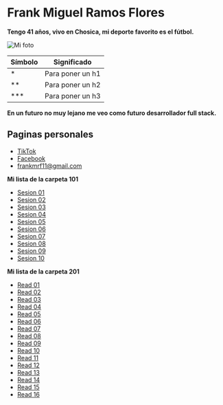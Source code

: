# Frank Miguel Ramos Flores

**Tengo 41 años, vivo en Chosica, mi deporte favorito es el fútbol.**

![Mi foto](https://encrypted-tbn0.gstatic.com/images?q=tbn:ANd9GcQBtJi8ArOXq3INTFtD300LUvzx7whoL2bMbA&s)

| Símbolo | Significado |
| ------------ | -------- |
| * | Para poner un h1 |
| ** | Para poner un h2 |
| *** | Para poner un h3 |

**En un futuro no muy lejano me veo como futuro desarrollador full stack.**

## Paginas personales

- [TikTok](https://www.tiktok.com/@frankramos5666)
- [Facebook](https://www.facebook.com/frank.ramos.9041/?locale=es_LA)
- [frankmrf11@gmail.com](mailto:frankmrf11@gmail.com)

**Mi lista de la carpeta 101**

- [Sesion 01](https://github.com/FrankMRF/reading-notes/blob/main/101/sesion01.md)
- [Sesion 02](https://github.com/FrankMRF/reading-notes/blob/main/101/sesion02.md)
- [Sesion 03](https://github.com/FrankMRF/reading-notes/blob/main/101/sesion03.md)
- [Sesion 04](https://github.com/FrankMRF/reading-notes/blob/main/101/sesion04.md)
- [Sesion 05](https://github.com/FrankMRF/reading-notes/blob/main/101/sesion05.md)
- [Sesion 06](https://github.com/FrankMRF/reading-notes/blob/main/101/sesion06.md)
- [Sesion 07](https://github.com/FrankMRF/reading-notes/blob/main/101/sesion07.md)
- [Sesion 08](https://github.com/FrankMRF/reading-notes/blob/main/101/sesion08.md)
- [Sesion 09](https://github.com/FrankMRF/reading-notes/blob/main/101/sesion09.md)
- [Sesion 10](https://github.com/FrankMRF/reading-notes/blob/main/101/sesion10.md)

**Mi lista de la carpeta 201**

- [Read 01](https://github.com/FrankMRF/reading-notes/blob/main/201/read01.md)
- [Read 02](https://github.com/FrankMRF/reading-notes/blob/main/201/read02.md)
- [Read 03](https://github.com/FrankMRF/reading-notes/blob/main/201/read03.md)
- [Read 04](https://github.com/FrankMRF/reading-notes/blob/main/201/read04.md)
- [Read 05](https://github.com/FrankMRF/reading-notes/blob/main/201/read05.md)
- [Read 06](https://github.com/FrankMRF/reading-notes/blob/main/201/read06.md)
- [Read 07](https://github.com/FrankMRF/reading-notes/blob/main/201/read07.md)
- [Read 08](https://github.com/FrankMRF/reading-notes/blob/main/201/read08.md)
- [Read 09](https://github.com/FrankMRF/reading-notes/blob/main/201/read09.md)
- [Read 10](https://github.com/FrankMRF/reading-notes/blob/main/201/read10.md)
- [Read 11](https://github.com/FrankMRF/reading-notes/blob/main/201/read11.md)
- [Read 12](https://github.com/FrankMRF/reading-notes/blob/main/201/read12.md)
- [Read 13](https://github.com/FrankMRF/reading-notes/blob/main/201/read13.md)
- [Read 14](https://github.com/FrankMRF/reading-notes/blob/main/201/read14.md)
- [Read 15](https://github.com/FrankMRF/reading-notes/blob/main/201/read15.md)
- [Read 16](https://github.com/FrankMRF/reading-notes/blob/main/201/read16.md)